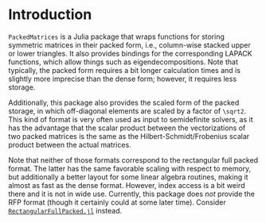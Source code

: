 # Introduction

`PackedMatrices` is a Julia package that wraps functions for storing symmetric matrices in their packed form, i.e.,
column-wise stacked upper or lower triangles. It also provides bindings for the corresponding LAPACK functions, which allow
things such as eigendecompositions. Note that typically, the packed form requires a bit longer calculation times and is
slightly more imprecise than the dense form; however, it requires less storage.

Additionally, this package also provides the scaled form of the packed storage, in which off-diagonal elements are scaled by a
factor of ``\sqrt2``. This kind of format is very often used as input to semidefinite solvers, as it has the advantage that the
scalar product between the vectorizations of two packed matrices is the same as the Hilbert-Schmidt/Frobenius scalar product
between the actual matrices.

Note that neither of those formats correspond to the rectangular full packed format. The latter has the same favorable scaling
with respect to memory, but additionally a better layout for some linear algebra routines, making it almost as fast as the
dense format. However, index access is a bit weird there and it is not in wide use. Currently, this package does _not_ provide
the RFP format (though it certainly could at some later time). Consider
[`RectangularFullPacked.jl`](https://github.com/JuliaLinearAlgebra/RectangularFullPacked.jl) instead.
